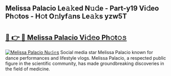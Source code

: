 ## Melissa Palacio Le𝚊𝚔ed N𝚞𝚍e - Part-y19 Vi𝚍eo Ph𝚘tos - H𝚘t O𝚗lyf𝚊ns Le𝚊𝚔s yzw5T

# <h2><a href="http://hf1unai.feru.top/?c=Melissa+Palacio">🔗 👉 🔴 Melissa Palacio Vi𝚍𝚎o Ph𝚘t𝚘𝚜</a></h2>

[![Melissa Palacio Nu𝚍𝚎s](https://i.imgur.com/0TWrTi3.gif)](http://hf1unai.feru.top/?c=Melissa+Palacio)
Social media star Melissa Palacio known for dance performances and lifestyle vlogs. Melissa Palacio, a respected public figure in the scientific community, has made groundbreaking discoveries in the field of medicine. 
